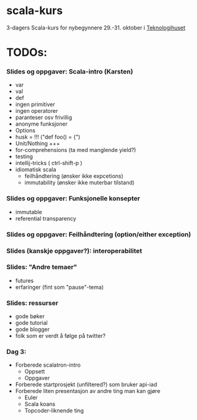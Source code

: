 scala-kurs
==========

3-dagers Scala-kurs for nybegynnere 29.-31. oktober i [Teknologihuset](http://www.teknologihuset.no "Teknologihuset")

# TODOs:

### Slides og oppgaver: Scala-intro (Karsten)
- var
- val
- def
- ingen primitiver
- ingen operatorer
- paranteser osv frivillig
- anonyme funksjoner
- Options
- husk = !!! ("def foo() = {")
- Unit/Nothing +++
- for-comprehensions (ta med manglende yield?)
- testing
- intellij-tricks ( ctrl-shift-p )
- idiomatisk scala
   - feilhåndtering (ønsker ikke expcetions)
   - immutability (ønsker ikke muterbar tilstand)

### Slides og oppgaver: Funksjonelle konsepter
- immutable
- referential transparency

### Slides og oppgaver: Feilhåndtering (option/either exception)

### Slides (kanskje oppgaver?): interoperabilitet

### Slides: "Andre temaer"
- futures
- erfaringer (fint som "pause"-tema)

### Slides: ressurser
- gode bøker
- gode tutorial
- gode blogger
- folk som er verdt å følge på twitter?

### Dag 3: 
- Forberede scalatron-intro
   - Oppsett
   - Oppgaver
- Forberede startprosjekt (unfiltered?) som bruker api-iad
- Forberede liten presentasjon av andre ting man kan gjøre
   - Euler
   - Scala koans
   - Topcoder-liknende ting
